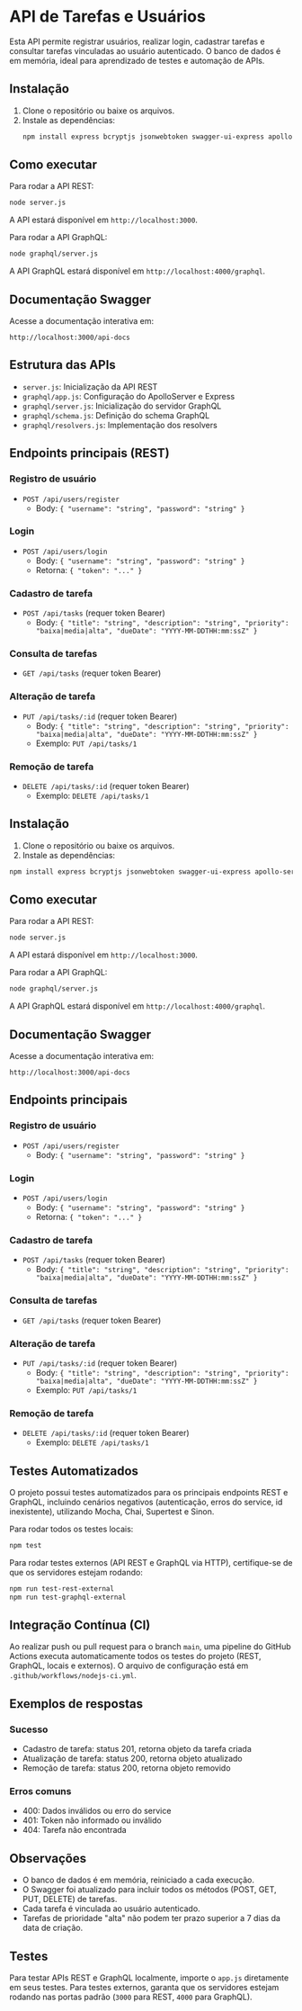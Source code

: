 
# API de Tarefas e Usuários

Esta API permite registrar usuários, realizar login, cadastrar tarefas e consultar tarefas vinculadas ao usuário autenticado. O banco de dados é em memória, ideal para aprendizado de testes e automação de APIs.

## Instalação

1. Clone o repositório ou baixe os arquivos.
2. Instale as dependências:
   ```bash
   npm install express bcryptjs jsonwebtoken swagger-ui-express apollo-server-express graphql
   ```

## Como executar

Para rodar a API REST:
```bash
node server.js
```
A API estará disponível em `http://localhost:3000`.

Para rodar a API GraphQL:
```bash
node graphql/server.js
```
A API GraphQL estará disponível em `http://localhost:4000/graphql`.

## Documentação Swagger

Acesse a documentação interativa em:

```
http://localhost:3000/api-docs
```

## Estrutura das APIs

- `server.js`: Inicialização da API REST
- `graphql/app.js`: Configuração do ApolloServer e Express
- `graphql/server.js`: Inicialização do servidor GraphQL
- `graphql/schema.js`: Definição do schema GraphQL
- `graphql/resolvers.js`: Implementação dos resolvers

## Endpoints principais (REST)

### Registro de usuário
- `POST /api/users/register`
  - Body: `{ "username": "string", "password": "string" }`

### Login
- `POST /api/users/login`
  - Body: `{ "username": "string", "password": "string" }`
  - Retorna: `{ "token": "..." }`

### Cadastro de tarefa
- `POST /api/tasks` (requer token Bearer)
  - Body: `{ "title": "string", "description": "string", "priority": "baixa|media|alta", "dueDate": "YYYY-MM-DDTHH:mm:ssZ" }`

### Consulta de tarefas
- `GET /api/tasks` (requer token Bearer)

### Alteração de tarefa
- `PUT /api/tasks/:id` (requer token Bearer)
  - Body: `{ "title": "string", "description": "string", "priority": "baixa|media|alta", "dueDate": "YYYY-MM-DDTHH:mm:ssZ" }`
  - Exemplo: `PUT /api/tasks/1`

### Remoção de tarefa
- `DELETE /api/tasks/:id` (requer token Bearer)
  - Exemplo: `DELETE /api/tasks/1`


## Instalação

1. Clone o repositório ou baixe os arquivos.
2. Instale as dependências:
  ```bash
  npm install express bcryptjs jsonwebtoken swagger-ui-express apollo-server-express graphql
  ```


## Como executar

Para rodar a API REST:
```bash
node server.js
```
A API estará disponível em `http://localhost:3000`.

Para rodar a API GraphQL:
```bash
node graphql/server.js
```
A API GraphQL estará disponível em `http://localhost:4000/graphql`.

## Documentação Swagger

Acesse a documentação interativa em:

```
http://localhost:3000/api-docs
```

## Endpoints principais

### Registro de usuário
- `POST /api/users/register`
  - Body: `{ "username": "string", "password": "string" }`

### Login
- `POST /api/users/login`
  - Body: `{ "username": "string", "password": "string" }`
  - Retorna: `{ "token": "..." }`


### Cadastro de tarefa
- `POST /api/tasks` (requer token Bearer)
  - Body: `{ "title": "string", "description": "string", "priority": "baixa|media|alta", "dueDate": "YYYY-MM-DDTHH:mm:ssZ" }`

### Consulta de tarefas
- `GET /api/tasks` (requer token Bearer)

### Alteração de tarefa
- `PUT /api/tasks/:id` (requer token Bearer)
  - Body: `{ "title": "string", "description": "string", "priority": "baixa|media|alta", "dueDate": "YYYY-MM-DDTHH:mm:ssZ" }`
  - Exemplo: `PUT /api/tasks/1`

### Remoção de tarefa
- `DELETE /api/tasks/:id` (requer token Bearer)
  - Exemplo: `DELETE /api/tasks/1`



## Testes Automatizados

O projeto possui testes automatizados para os principais endpoints REST e GraphQL, incluindo cenários negativos (autenticação, erros do service, id inexistente), utilizando Mocha, Chai, Supertest e Sinon.

Para rodar todos os testes locais:
```bash
npm test
```

Para rodar testes externos (API REST e GraphQL via HTTP), certifique-se de que os servidores estejam rodando:
```bash
npm run test-rest-external
npm run test-graphql-external
```

## Integração Contínua (CI)

Ao realizar push ou pull request para o branch `main`, uma pipeline do GitHub Actions executa automaticamente todos os testes do projeto (REST, GraphQL, locais e externos). O arquivo de configuração está em `.github/workflows/nodejs-ci.yml`.


## Exemplos de respostas

### Sucesso
- Cadastro de tarefa: status 201, retorna objeto da tarefa criada
- Atualização de tarefa: status 200, retorna objeto atualizado
- Remoção de tarefa: status 200, retorna objeto removido

### Erros comuns
- 400: Dados inválidos ou erro do service
- 401: Token não informado ou inválido
- 404: Tarefa não encontrada


## Observações
- O banco de dados é em memória, reiniciado a cada execução.
- O Swagger foi atualizado para incluir todos os métodos (POST, GET, PUT, DELETE) de tarefas.
- Cada tarefa é vinculada ao usuário autenticado.
- Tarefas de prioridade "alta" não podem ter prazo superior a 7 dias da data de criação.



## Testes
Para testar APIs REST e GraphQL localmente, importe o `app.js` diretamente em seus testes.
Para testes externos, garanta que os servidores estejam rodando nas portas padrão (`3000` para REST, `4000` para GraphQL).
